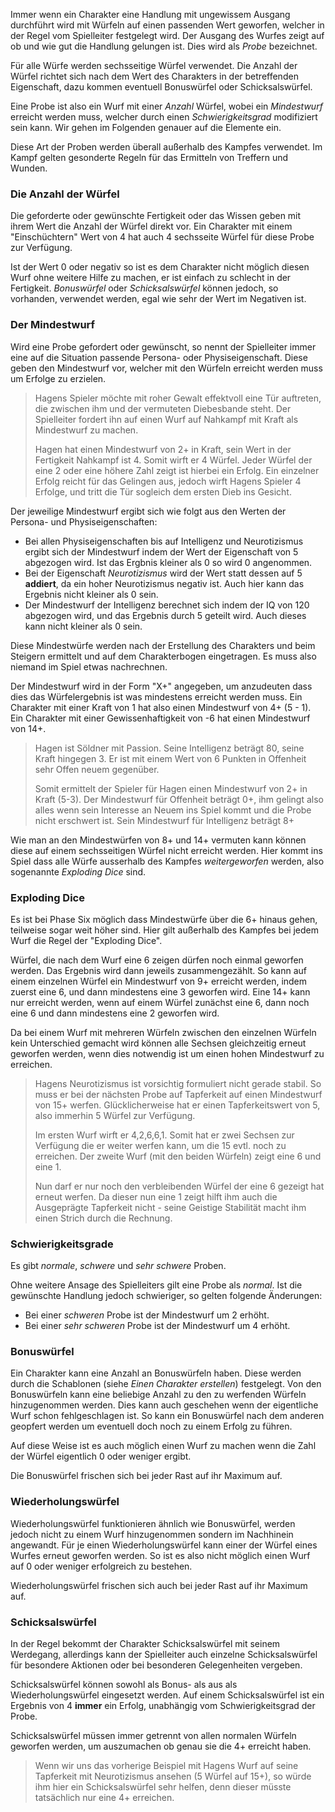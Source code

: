 
Immer wenn ein Charakter eine Handlung mit ungewissem Ausgang durchführt wird mit Würfeln auf einen passenden Wert geworfen, welcher in der Regel vom Spielleiter festgelegt wird. Der Ausgang des Wurfes zeigt auf ob und wie gut die Handlung gelungen ist. Dies wird als *Probe* bezeichnet.

Für alle Würfe werden sechsseitige Würfel verwendet. Die Anzahl der Würfel richtet sich nach dem Wert des Charakters in der betreffenden Eigenschaft, dazu kommen eventuell Bonuswürfel oder Schicksalswürfel. 

Eine Probe ist also ein Wurf mit einer *Anzahl* Würfel, wobei ein *Mindestwurf* erreicht werden muss, welcher durch einen *Schwierigkeitsgrad* modifiziert sein kann. Wir gehen im Folgenden genauer auf die Elemente ein.

Diese Art der Proben werden überall außerhalb des Kampfes verwendet. Im Kampf gelten gesonderte Regeln für das Ermitteln von Treffern und Wunden.

### Die Anzahl der Würfel

Die geforderte oder gewünschte Fertigkeit oder das Wissen geben mit ihrem Wert die Anzahl der Würfel direkt vor. Ein Charakter mit einem "Einschüchtern" Wert von 4 hat auch 4 sechsseite Würfel für diese Probe zur Verfügung.

Ist der Wert 0 oder negativ so ist es dem Charakter nicht möglich diesen Wurf ohne weitere Hilfe zu machen, er ist einfach zu schlecht in der Fertigkeit. *Bonuswürfel* oder *Schicksalswürfel* können jedoch, so vorhanden, verwendet werden, egal wie sehr der Wert im Negativen ist.

### Der Mindestwurf

Wird eine Probe gefordert oder gewünscht, so nennt der Spielleiter immer eine auf die Situation passende Persona- oder Physiseigenschaft. Diese geben den Mindestwurf vor, welcher mit den Würfeln erreicht werden muss um Erfolge zu erzielen.

> Hagens Spieler möchte mit roher Gewalt effektvoll eine Tür auftreten, die zwischen ihm und der vermuteten Diebesbande steht. Der Spielleiter fordert ihn auf einen Wurf auf Nahkampf mit Kraft als Mindestwurf zu machen.
>
>Hagen hat einen Mindestwurf von 2+ in Kraft, sein Wert in der Fertigkeit Nahkampf ist 4. Somit wirft er 4 Würfel. Jeder Würfel der eine 2 oder eine höhere Zahl zeigt ist hierbei ein Erfolg. Ein einzelner Erfolg reicht für das Gelingen aus, jedoch wirft Hagens Spieler 4 Erfolge, und tritt die Tür sogleich dem ersten Dieb ins Gesicht.

Der jeweilige Mindestwurf ergibt sich wie folgt aus den Werten der Persona- und Physiseigenschaften:

* Bei allen Physiseigenschaften bis auf Intelligenz und Neurotizismus ergibt sich der Mindestwurf indem der Wert der Eigenschaft von 5 abgezogen wird. Ist das Ergbnis kleiner als 0 so wird 0 angenommen. 
* Bei der Eigenschaft *Neurotizismus* wird der Wert statt dessen auf 5 **addiert**, da ein hoher Neurotizismus negativ ist. Auch hier kann das Ergebnis nicht kleiner als 0 sein.
* Der Mindestwurf der Intelligenz berechnet sich indem der IQ von 120 abgezogen wird, und das Ergebnis durch 5 geteilt wird. Auch dieses kann nicht kleiner als 0 sein.

Diese Mindestwürfe werden nach der Erstellung des Charakters und beim Steigern ermittelt und auf dem Charakterbogen eingetragen. Es muss also niemand im Spiel etwas nachrechnen. 

Der Mindestwurf wird in der Form "X+" angegeben, um anzudeuten dass dies das Würfelergebnis ist was mindestens erreicht werden muss. Ein Charakter mit einer Kraft von 1 hat also einen Mindestwurf von 4+ (5 - 1). Ein Charakter mit einer Gewissenhaftigkeit von -6 hat einen Mindestwurf von 14+.

> Hagen ist Söldner mit Passion. Seine Intelligenz beträgt 80, seine Kraft hingegen 3. Er ist mit einem Wert von 6 Punkten in Offenheit sehr Offen neuem gegenüber.
>
>Somit ermittelt der Spieler für Hagen einen Mindestwurf von 2+ in Kraft (5-3). Der Mindestwurf für Offenheit beträgt 0+, ihm gelingt also alles wenn sein Interesse an Neuem ins Spiel kommt und die Probe nicht erschwert ist. Sein Mindestwurf für Intelligenz beträgt 8+

Wie man an den Mindestwürfen von 8+ und 14+ vermuten kann können diese auf einem sechsseitigen Würfel nicht erreicht werden. Hier kommt ins Spiel dass alle Würfe ausserhalb des Kampfes *weitergeworfen* werden, also sogenannte *Exploding Dice* sind.

### Exploding Dice

Es ist bei Phase Six möglich dass Mindestwürfe über die 6+ hinaus gehen, teilweise sogar weit höher sind. Hier gilt außerhalb des Kampfes bei jedem Wurf die Regel der "Exploding Dice".

Würfel, die nach dem Wurf eine 6 zeigen dürfen noch einmal geworfen werden. Das Ergebnis wird dann jeweils zusammengezählt. So kann auf einem einzelnen Würfel ein Mindestwurf von 9+ erreicht werden, indem zuerst eine 6, und dann mindestens eine 3 geworfen wird. Eine 14+ kann nur erreicht werden, wenn auf einem Würfel zunächst eine 6, dann noch eine 6 und dann mindestens eine 2 geworfen wird. 

Da bei einem Wurf mit mehreren Würfeln zwischen den einzelnen Würfeln kein Unterschied gemacht wird können alle Sechsen gleichzeitig erneut geworfen werden, wenn dies notwendig ist um einen hohen Mindestwurf zu erreichen.

> Hagens Neurotizismus ist vorsichtig formuliert nicht gerade stabil. So muss er bei der nächsten Probe auf Tapferkeit auf einen Mindestwurf von 15+ werfen. Glücklicherweise hat er einen Tapferkeitswert von 5, also immerhin 5 Würfel zur Verfügung. 
>
> Im ersten Wurf wirft er 4,2,6,6,1. Somit hat er zwei Sechsen zur Verfügung die er weiter werfen kann, um die 15 evtl. noch zu erreichen. Der zweite Wurf (mit den beiden Würfeln) zeigt eine 6 und eine 1. 
>
> Nun darf er nur noch den verbleibenden Würfel der eine 6 gezeigt hat erneut werfen. Da dieser nun eine 1 zeigt hilft ihm auch die Ausgeprägte Tapferkeit nicht - seine Geistige Stabilität macht ihm einen Strich durch die Rechnung.

### Schwierigkeitsgrade

Es gibt *normale*, *schwere* und *sehr schwere* Proben.

Ohne weitere Ansage des Spielleiters gilt eine Probe als *normal*. Ist die gewünschte Handlung jedoch schwieriger, so gelten folgende Änderungen:

* Bei einer *schweren* Probe ist der Mindestwurf um 2 erhöht.
* Bei einer *sehr schweren* Probe ist der Mindestwurf um 4 erhöht.

### Bonuswürfel

Ein Charakter kann eine Anzahl an Bonuswürfeln haben. Diese werden durch die Schablonen (siehe *Einen Charakter erstellen*) festgelegt. Von den Bonuswürfeln kann eine beliebige Anzahl zu den zu werfenden Würfeln hinzugenommen werden. Dies kann auch geschehen wenn der eigentliche Wurf schon fehlgeschlagen ist. So kann ein Bonuswürfel nach dem anderen geopfert werden um eventuell doch noch zu einem Erfolg zu führen.

Auf diese Weise ist es auch möglich einen Wurf zu machen wenn die Zahl der Würfel eigentlich 0 oder weniger ergibt.

Die Bonuswürfel frischen sich bei jeder Rast auf ihr Maximum auf. 

### Wiederholungswürfel

Wiederholungswürfel funktionieren ähnlich wie Bonuswürfel, werden jedoch nicht zu einem Wurf hinzugenommen sondern im Nachhinein angewandt. Für je einen Wiederholungswürfel kann einer der Würfel eines Wurfes erneut geworfen werden. So ist es also nicht möglich einen Wurf auf 0 oder weniger erfolgreich zu bestehen.

Wiederholungswürfel frischen sich auch bei jeder Rast auf ihr Maximum auf.

### Schicksalswürfel

In der Regel bekommt der Charakter Schicksalswürfel mit seinem Werdegang, allerdings kann der Spielleiter auch einzelne Schicksalswürfel für besondere Aktionen oder bei besonderen Gelegenheiten vergeben.

Schicksalswürfel können sowohl als Bonus- als aus als Wiederholungswürfel eingesetzt werden. Auf einem Schicksalswürfel ist ein Ergebnis von 4 **immer** ein Erfolg, unabhängig vom Schwierigkeitsgrad der Probe.

Schicksalswürfel müssen immer getrennt von allen normalen Würfeln geworfen werden, um auszumachen ob genau sie die 4+ erreicht haben.

> Wenn wir uns das vorherige Beispiel mit Hagens Wurf auf seine Tapferkeit mit Neurotizismus ansehen (5 Würfel auf 15+), so würde ihm hier ein Schicksalswürfel sehr helfen, denn dieser müsste tatsächlich nur eine 4+ erreichen.
